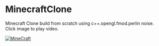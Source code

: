 # MinecraftClone

Minecraft Clone build from scratch using c++.opengl.fmod.perlin noise. Click image to play video.

[![MineCraft](https://i.ytimg.com/vi/sbdvmjR18zo/maxresdefault.jpg)](https://www.youtube.com/watch?v=sbdvmjR18zo)
